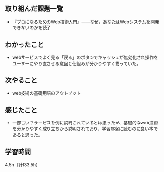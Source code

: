 ## 取り組んだ課題一覧
- 『プロになるためのWeb技術入門』――なぜ，あなたはWebシステムを開発できないのかを読了

## わかったこと
- webサービスでよく見る「戻る」のボタンでキャッシュが無効化され操作をユーザーにやり直させる意図と仕組みが分かりやすく載っていた。
  
## 次やること
- web技術の基礎用語のアウトプット

## 感じたこと
- 一部古い？サービスを例に説明されているとは思ったが、基礎的なweb技術を分かりやすく成り立ちから説明されており、学習序盤に読むのに良い本であると思った。

## 学習時間
4.5h（計133.5h）
